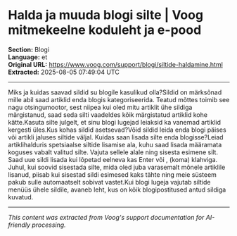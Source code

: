 # Halda ja muuda blogi silte | Voog mitmekeelne koduleht ja e-pood

**Section:** Blogi  
**Language:** et  
**Original URL:** https://www.voog.com/support/blogi/siltide-haldamine.html  
**Extracted:** 2025-08-05 07:49:04 UTC

---

Miks ja kuidas saavad sildid su blogile kasulikud olla?Sildid on märksõnad mille abil saad artiklid enda blogis kategoriseerida. Teatud mõttes toimib see nagu otsingumootor, sest niipea kui oled mitu artiklit ühe sildiga märgistanud, saad seda silti vaadeldes kõik märgistatud artiklid kohe kätte.Kasuta silte julgelt, et sinu blogi lugejad leiaksid ka vanemad artiklid kergesti üles.Kus kohas sildid asetsevad?Võid sildid leida enda blogi päises või artikli jaluses siltide väljal.
Kuidas saan lisada silte enda blogisse?Leiad artiklihalduris spetsiaalse siltide lisamise ala, kuhu saad lisada määramata koguses vabalt valitud silte.
Vajuta sellele alale ning sisesta esimene silt. Saad uue sildi lisada kui lõpetad eelneva kas Enter või , (koma) klahviga. Juhul, kui soovid sisestada silte, mida oled juba varasemalt mõnele artiklile lisanud, piisab kui sisestad sildi esimesed kaks tähte ning meie süsteem pakub sulle automaatselt sobivat vastet.Kui blogi lugeja vajutab siltide menüüs ühele sildile, avaneb leht, kus on kõik blogipostitused antud sildiga kuvatud.

---

*This content was extracted from Voog's support documentation for AI-friendly processing.*
